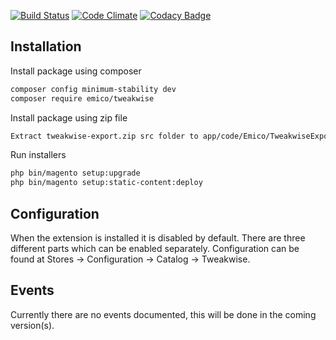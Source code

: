 [![Build Status](https://travis-ci.org/EmicoEcommerce/Magento2Tweakwise.svg?branch=master)](https://travis-ci.org/EmicoEcommerce/Magento2Tweakwise)
[![Code Climate](https://codeclimate.com/github/EmicoEcommerce/Magento2Tweakwise.png)](https://codeclimate.com/github/EmicoEcommerce/Magento2Tweakwise)
[![Codacy Badge](https://api.codacy.com/project/badge/Grade/a273bc8c5317438c9d18c6f2c2c67c3f)](https://www.codacy.com/app/Fgruntjes/Magento2Tweakwise?utm_source=github.com&amp;utm_medium=referral&amp;utm_content=EmicoEcommerce/Magento2Tweakwise&amp;utm_campaign=Badge_Grade)

## Installation
Install package using composer
```sh
composer config minimum-stability dev
composer require emico/tweakwise
```

Install package using zip file
```sh
Extract tweakwise-export.zip src folder to app/code/Emico/TweakwiseExport/
```

Run installers
```sh
php bin/magento setup:upgrade
php bin/magento setup:static-content:deploy
```

## Configuration
When the extension is installed it is disabled by default. There are three different parts which can be enabled separately. Configuration can be found at Stores -> Configuration -> Catalog -> Tweakwise.

## Events
Currently there are no events documented, this will be done in the coming version(s).
